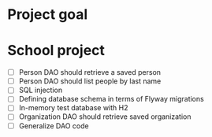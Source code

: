 # Project goal
# School project

* [ ] Person DAO should retrieve a saved person
* [ ] Person DAO should list people by last name
* [ ] SQL injection
* [ ] Defining database schema in terms of Flyway migrations
* [ ] In-memory test database with H2
* [ ] Organization DAO should retrieve saved organization
* [ ] Generalize DAO code